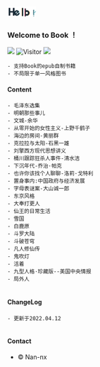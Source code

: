 ## <a href="https://t.me/Nan_nx"><img src="https://raw.githubusercontent.com/Nan-nx/Nan-nx/main/hello.gif" width="65px"/></a>
### Welcome to Book ！
<a href="https://github.com/Nan-nx/Book"><img src='https://img.shields.io/badge/Book-v2.0-blue'/></a>
![Visitor](https://visitor-badge.glitch.me/badge?page_id=Nan-nx)
<a href="https://t.me/Nan_nx"><img src='https://img.shields.io/badge/by-Nan--nx-green'/></a>
 
  ```
  - 支持Book的epub自制书籍
  - 不局限于单一风格图书
  ```

 #### Content
  ```	
  - 毛泽东选集
  - 明朝那些事儿
  - 文城-余华
  - 从零开始的女性主义-上野千鹤子
  - 海边的房间-黄丽群
  - 克拉拉与太阳-石黑一雄
  - 刘擎西方现代思想讲义
  - 桶川跟踪狂杀人事件-清水洁
  - 下沉年代-乔治·帕克
  - 也许你该找个人聊聊-洛莉·戈特利
  - 置身事内:中国政府与经济发展
  - 字母表谜案-大山诚一郎
  - 东京风格
  - 大奉打更人
  - 仙王的日常生活
  - 雪国
  - 白鹿原
  - 斗罗大陆
  - 斗破苍穹
  - 凡人修仙传
  - 鬼吹灯
  - 活着
  - 九型人格·珍藏版--美国中央情报
  - 局外人


  ```
 #### ChangeLog
  
  ```	
  - 更新于2022.04.12
 	
  ```


 #### Contact

  - © Nan-nx
 
 
 
